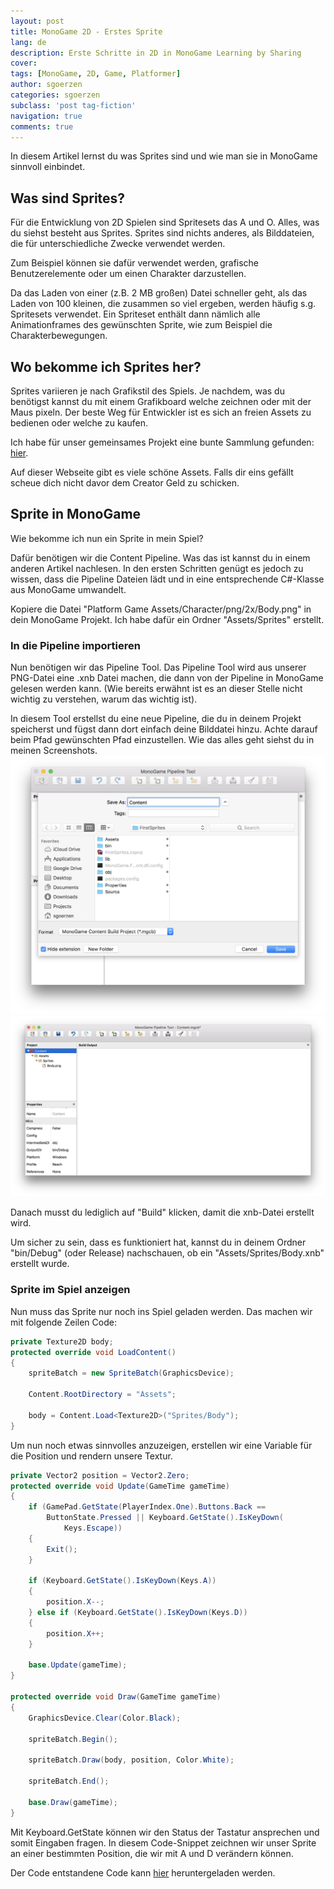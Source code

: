 ```yaml
---
layout: post
title: MonoGame 2D - Erstes Sprite
lang: de
description: Erste Schritte in 2D in MonoGame Learning by Sharing
cover: 
tags: [MonoGame, 2D, Game, Platformer]
author: sgoerzen
categories: sgoerzen
subclass: 'post tag-fiction'
navigation: true
comments: true
---
```


In diesem Artikel lernst du was Sprites sind und wie man sie in MonoGame sinnvoll einbindet.

## Was sind Sprites?
Für die Entwicklung von 2D Spielen sind Spritesets das A und O. Alles, was du siehst besteht aus Sprites. 
Sprites sind nichts anderes, als Bilddateien, die für unterschiedliche Zwecke verwendet werden. 

Zum Beispiel können sie dafür verwendet werden, grafische Benutzerelemente oder um einen Charakter  darzustellen.

Da das Laden von einer (z.B. 2 MB großen) Datei schneller geht, als das Laden von 100 kleinen, die zusammen so viel ergeben, werden häufig s.g. Spritesets verwendet. Ein Spriteset enthält dann nämlich alle Animationframes des gewünschten Sprite, wie zum Beispiel die Charakterbewegungen.

## Wo bekomme ich Sprites her?
Sprites variieren je nach Grafikstil des Spiels. Je nachdem, was du benötigst kannst du mit einem Grafikboard welche zeichnen oder mit der Maus pixeln. Der beste Weg für Entwickler ist es sich an freien Assets zu bedienen oder welche zu kaufen.

Ich habe für unser gemeinsames Projekt eine bunte Sammlung gefunden: [hier](https://bayat.itch.io/platform-game-assets).

Auf dieser Webseite gibt es viele schöne Assets. Falls dir eins gefällt scheue dich nicht davor dem Creator Geld zu schicken.

## Sprite in MonoGame
Wie bekomme ich nun ein Sprite in mein Spiel?

Dafür benötigen wir die Content Pipeline. Was das ist kannst du in einem anderen Artikel nachlesen. In den ersten Schritten genügt es jedoch zu wissen, dass die Pipeline Dateien lädt und in eine entsprechende C#-Klasse aus MonoGame umwandelt.

Kopiere die Datei "Platform Game Assets/Character/png/2x/Body.png" in dein MonoGame Projekt. Ich habe dafür ein Ordner "Assets/Sprites" erstellt.

### In die Pipeline importieren
Nun benötigen wir das Pipeline Tool. Das Pipeline Tool wird aus unserer PNG-Datei eine .xnb Datei machen, die dann von der Pipeline in MonoGame gelesen werden kann. (Wie bereits erwähnt ist es an dieser Stelle nicht wichtig zu verstehen, warum das wichtig ist).

In diesem Tool erstellst du eine neue Pipeline, die du in deinem Projekt speicherst und fügst dann dort einfach deine Bilddatei hinzu. Achte darauf beim Pfad gewünschten Pfad einzustellen. Wie das alles geht siehst du in meinen Screenshots.
![Create Pipeline](/assets/images/screenshots/monogame/07.png) 
![Pipeline Settings](/assets/images/screenshots/monogame/08.png)

Danach musst du lediglich auf "Build" klicken, damit die xnb-Datei erstellt wird.

Um sicher zu sein, dass es funktioniert hat, kannst du in deinem Ordner "bin/Debug" (oder Release) nachschauen, ob ein "Assets/Sprites/Body.xnb" erstellt wurde.

### Sprite im Spiel anzeigen
Nun muss das Sprite nur noch ins Spiel geladen werden. Das machen wir mit folgende Zeilen Code:

```cs
private Texture2D body;
protected override void LoadContent()
{
    spriteBatch = new SpriteBatch(GraphicsDevice);

    Content.RootDirectory = "Assets";

    body = Content.Load<Texture2D>("Sprites/Body");
}
``` 
Um nun noch etwas sinnvolles anzuzeigen, erstellen wir eine Variable für die Position und rendern unsere Textur.

```cs
private Vector2 position = Vector2.Zero;
protected override void Update(GameTime gameTime)
{
    if (GamePad.GetState(PlayerIndex.One).Buttons.Back ==
        ButtonState.Pressed || Keyboard.GetState().IsKeyDown(
            Keys.Escape))
    {
        Exit();
    }

    if (Keyboard.GetState().IsKeyDown(Keys.A))
    {
        position.X--;
    } else if (Keyboard.GetState().IsKeyDown(Keys.D))
    {
        position.X++;
    }
    
    base.Update(gameTime);
}

protected override void Draw(GameTime gameTime)
{
    GraphicsDevice.Clear(Color.Black);

    spriteBatch.Begin();
    
    spriteBatch.Draw(body, position, Color.White);
    
    spriteBatch.End();

    base.Draw(gameTime);
}
```

Mit Keyboard.GetState können wir den Status der Tastatur ansprechen und somit Eingaben fragen. In diesem Code-Snippet zeichnen wir unser Sprite an einer bestimmten Position, die wir mit A und D verändern können.

Der Code entstandene Code kann [hier](https://github.com/SGoerzen/2dplatformer/tree/master/first-sprites) heruntergeladen werden.